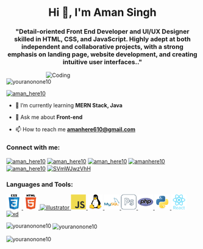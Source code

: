

<h1 align="center">Hi 👋, I'm Aman Singh</h1>
<h3 align="center">"Detail-oriented Front End Developer and UI/UX Designer skilled in HTML, CSS, and JavaScript. Highly adept at both independent and collaborative projects, with a strong emphasis on landing page, website development, and creating intuitive user interfaces.."</h3>
<img align="right" alt="Coding" width="400" src="https://i.pinimg.com/originals/e8/f4/53/e8f453469a3ec97ecd354df465d73913.gif">

<p align="left"> <img src="https://komarev.com/ghpvc/?username=youranonone10&label=Profile%20views&color=0e75b6&style=flat" alt="youranonone10" /> </p>

<p align="left"> <a href="https://twitter.com/aman_here10" target="blank"><img src="https://img.shields.io/twitter/follow/aman_here10?logo=twitter&style=for-the-badge" alt="aman_here10" /></a> </p>

- 🌱 I’m currently learning **MERN Stack, Java**

- 💬 Ask me about **Front-end**

- 📫 How to reach me **amanhere610@gmail.com**

<h3 align="left">Connect with me:</h3>
<p align="left">
<a href="https://codepen.io/aman_here10" target="blank"><img align="center" src="https://raw.githubusercontent.com/rahuldkjain/github-profile-readme-generator/master/src/images/icons/Social/codepen.svg" alt="aman_here10" height="30" width="40" /></a>
<a href="https://dev.to/aman_here10" target="blank"><img align="center" src="https://raw.githubusercontent.com/rahuldkjain/github-profile-readme-generator/master/src/images/icons/Social/devto.svg" alt="aman_here10" height="30" width="40" /></a>
<a href="https://twitter.com/aman_here10" target="blank"><img align="center" src="https://raw.githubusercontent.com/rahuldkjain/github-profile-readme-generator/master/src/images/icons/Social/twitter.svg" alt="aman_here10" height="30" width="40" /></a>
<a href="https://linkedin.com/in/amanhere10" target="blank"><img align="center" src="https://raw.githubusercontent.com/rahuldkjain/github-profile-readme-generator/master/src/images/icons/Social/linked-in-alt.svg" alt="amanhere10" height="30" width="40" /></a>
<a href="https://instagram.com/aman_here10" target="blank"><img align="center" src="https://raw.githubusercontent.com/rahuldkjain/github-profile-readme-generator/master/src/images/icons/Social/instagram.svg" alt="aman_here10" height="30" width="40" /></a>
<a href="https://discord.gg/SVmWJwzVhH" target="blank"><img align="center" src="https://raw.githubusercontent.com/rahuldkjain/github-profile-readme-generator/master/src/images/icons/Social/discord.svg" alt="SVmWJwzVhH" height="30" width="40" /></a>
</p>

<h3 align="left">Languages and Tools:</h3>
<p align="left"> <a href="https://www.w3schools.com/css/" target="_blank" rel="noreferrer"> <img src="https://raw.githubusercontent.com/devicons/devicon/master/icons/css3/css3-original-wordmark.svg" alt="css3" width="40" height="40"/> </a> <a href="https://www.w3.org/html/" target="_blank" rel="noreferrer"> <img src="https://raw.githubusercontent.com/devicons/devicon/master/icons/html5/html5-original-wordmark.svg" alt="html5" width="40" height="40"/> </a> <a href="https://www.adobe.com/in/products/illustrator.html" target="_blank" rel="noreferrer"> <img src="https://www.vectorlogo.zone/logos/adobe_illustrator/adobe_illustrator-icon.svg" alt="illustrator" width="40" height="40"/> </a> <a href="https://developer.mozilla.org/en-US/docs/Web/JavaScript" target="_blank" rel="noreferrer"> <img src="https://raw.githubusercontent.com/devicons/devicon/master/icons/javascript/javascript-original.svg" alt="javascript" width="40" height="40"/> </a> <a href="https://www.linux.org/" target="_blank" rel="noreferrer"> <img src="https://raw.githubusercontent.com/devicons/devicon/master/icons/linux/linux-original.svg" alt="linux" width="40" height="40"/> </a> <a href="https://www.mysql.com/" target="_blank" rel="noreferrer"> <img src="https://raw.githubusercontent.com/devicons/devicon/master/icons/mysql/mysql-original-wordmark.svg" alt="mysql" width="40" height="40"/> </a> <a href="https://www.photoshop.com/en" target="_blank" rel="noreferrer"> <img src="https://raw.githubusercontent.com/devicons/devicon/master/icons/photoshop/photoshop-line.svg" alt="photoshop" width="40" height="40"/> </a> <a href="https://www.php.net" target="_blank" rel="noreferrer"> <img src="https://raw.githubusercontent.com/devicons/devicon/master/icons/php/php-original.svg" alt="php" width="40" height="40"/> </a> <a href="https://www.python.org" target="_blank" rel="noreferrer"> <img src="https://raw.githubusercontent.com/devicons/devicon/master/icons/python/python-original.svg" alt="python" width="40" height="40"/> </a> <a href="https://reactjs.org/" target="_blank" rel="noreferrer"> <img src="https://raw.githubusercontent.com/devicons/devicon/master/icons/react/react-original-wordmark.svg" alt="react" width="40" height="40"/> </a> <a href="https://www.adobe.com/products/xd.html" target="_blank" rel="noreferrer"> <img src="https://cdn.worldvectorlogo.com/logos/adobe-xd.svg" alt="xd" width="40" height="40"/> </a> </p>

<p><img align="left" src="https://github-readme-stats.vercel.app/api/top-langs?username=youranonone10&show_icons=true&locale=en&layout=compact" alt="youranonone10" /></p>

<p>&nbsp;<img align="center" src="https://github-readme-stats.vercel.app/api?username=youranonone10&show_icons=true&locale=en" alt="youranonone10" /></p>

<p><img align="center" src="https://github-readme-streak-stats.herokuapp.com/?user=youranonone10&" alt="youranonone10" /></p>
